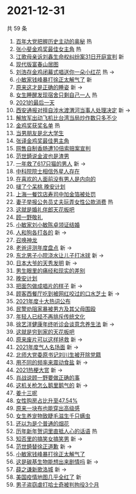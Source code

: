 # 2021-12-31

共 59 条

<!-- BEGIN -->
<!-- 最后更新时间 Fri Dec 31 2021 02:17:35 GMT+0800 (China Standard Time) -->

1. [百年大党把握历史主动的奥秘](https://s.weibo.com//weibo?q=%23%E7%99%BE%E5%B9%B4%E5%A4%A7%E5%85%9A%E6%8A%8A%E6%8F%A1%E5%8E%86%E5%8F%B2%E4%B8%BB%E5%8A%A8%E7%9A%84%E5%A5%A5%E7%A7%98%23&Refer=new_time)
   热
1. [张小斐金鸡奖最佳女主角](https://s.weibo.com//weibo?q=%23%E5%BC%A0%E5%B0%8F%E6%96%90%E9%87%91%E9%B8%A1%E5%A5%96%E6%9C%80%E4%BD%B3%E5%A5%B3%E4%B8%BB%E8%A7%92%23&Refer=top)
   热
1. [江歌母亲诉刘鑫生命权纠纷案31日开庭宣判](https://s.weibo.com//weibo?q=%23%E6%B1%9F%E6%AD%8C%E6%AF%8D%E4%BA%B2%E8%AF%89%E5%88%98%E9%91%AB%E7%94%9F%E5%91%BD%E6%9D%83%E7%BA%A0%E7%BA%B7%E6%A1%8831%E6%97%A5%E5%BC%80%E5%BA%AD%E5%AE%A3%E5%88%A4%23&Refer=top)
   新
1. [现代版富春山居图](https://s.weibo.com//weibo?q=%23%E7%8E%B0%E4%BB%A3%E7%89%88%E5%AF%8C%E6%98%A5%E5%B1%B1%E5%B1%85%E5%9B%BE%23&Refer=top)
1. [刘浩存金鸡闭幕式唱送你一朵小红花](https://s.weibo.com//weibo?q=%E5%88%98%E6%B5%A9%E5%AD%98%E9%87%91%E9%B8%A1%E9%97%AD%E5%B9%95%E5%BC%8F%E5%94%B1%E9%80%81%E4%BD%A0%E4%B8%80%E6%9C%B5%E5%B0%8F%E7%BA%A2%E8%8A%B1&Refer=top)
   热 ->
1. [小敏家钱峰暴打徐正太解气了](https://s.weibo.com//weibo?q=%E5%B0%8F%E6%95%8F%E5%AE%B6%E9%92%B1%E5%B3%B0%E6%9A%B4%E6%89%93%E5%BE%90%E6%AD%A3%E5%A4%AA%E8%A7%A3%E6%B0%94%E4%BA%86&Refer=top)
   新
1. [原来这才是正确的睡姿](https://s.weibo.com//weibo?q=%23%E5%8E%9F%E6%9D%A5%E8%BF%99%E6%89%8D%E6%98%AF%E6%AD%A3%E7%A1%AE%E7%9A%84%E7%9D%A1%E5%A7%BF%23&Refer=top)
   新 ->
1. [女生睡醒发现宿舍只剩自己一人](https://s.weibo.com//weibo?q=%23%E5%A5%B3%E7%94%9F%E7%9D%A1%E9%86%92%E5%8F%91%E7%8E%B0%E5%AE%BF%E8%88%8D%E5%8F%AA%E5%89%A9%E8%87%AA%E5%B7%B1%E4%B8%80%E4%BA%BA%23&Refer=top)
   热
1. [2021的最后一天](https://s.weibo.com//weibo?q=%232021%E7%9A%84%E6%9C%80%E5%90%8E%E4%B8%80%E5%A4%A9%23&Refer=top)
1. [西安通报对擅自涉水渡渭河当事人处理决定](https://s.weibo.com//weibo?q=%23%E8%A5%BF%E5%AE%89%E9%80%9A%E6%8A%A5%E5%AF%B9%E6%93%85%E8%87%AA%E6%B6%89%E6%B0%B4%E6%B8%A1%E6%B8%AD%E6%B2%B3%E5%BD%93%E4%BA%8B%E4%BA%BA%E5%A4%84%E7%90%86%E5%86%B3%E5%AE%9A%23&Refer=top)
   新 ->
1. [解放军出动飞机比台湾当局炒作数只多不少](https://s.weibo.com//weibo?q=%23%E8%A7%A3%E6%94%BE%E5%86%9B%E5%87%BA%E5%8A%A8%E9%A3%9E%E6%9C%BA%E6%AF%94%E5%8F%B0%E6%B9%BE%E5%BD%93%E5%B1%80%E7%82%92%E4%BD%9C%E6%95%B0%E5%8F%AA%E5%A4%9A%E4%B8%8D%E5%B0%91%23&Refer=top)
1. [金鸡奖获奖名单](https://s.weibo.com//weibo?q=%23%E9%87%91%E9%B8%A1%E5%A5%96%E8%8E%B7%E5%A5%96%E5%90%8D%E5%8D%95%23&Refer=top)
   热
1. [当男朋友是北大学生](https://s.weibo.com//weibo?q=%23%E5%BD%93%E7%94%B7%E6%9C%8B%E5%8F%8B%E6%98%AF%E5%8C%97%E5%A4%A7%E5%AD%A6%E7%94%9F%23&Refer=top)
1. [张译金鸡奖最佳男主角](https://s.weibo.com//weibo?q=%23%E5%BC%A0%E8%AF%91%E9%87%91%E9%B8%A1%E5%A5%96%E6%9C%80%E4%BD%B3%E7%94%B7%E4%B8%BB%E8%A7%92%23&Refer=top)
1. [网售自制香肠遭10倍索赔案宣判](https://s.weibo.com//weibo?q=%23%E7%BD%91%E5%94%AE%E8%87%AA%E5%88%B6%E9%A6%99%E8%82%A0%E9%81%AD10%E5%80%8D%E7%B4%A2%E8%B5%94%E6%A1%88%E5%AE%A3%E5%88%A4%23&Refer=top)
1. [范世錡说金波也是渣男](https://s.weibo.com//weibo?q=%23%E8%8C%83%E4%B8%96%E9%8C%A1%E8%AF%B4%E9%87%91%E6%B3%A2%E4%B9%9F%E6%98%AF%E6%B8%A3%E7%94%B7%23&Refer=top)
1. [一年救了617只猫的男人](https://s.weibo.com//weibo?q=%E4%B8%80%E5%B9%B4%E6%95%91%E4%BA%86617%E5%8F%AA%E7%8C%AB%E7%9A%84%E7%94%B7%E4%BA%BA&Refer=top)
   新 ->
1. [中科院院士相信外星人存在](https://s.weibo.com//weibo?q=%23%E4%B8%AD%E7%A7%91%E9%99%A2%E9%99%A2%E5%A3%AB%E7%9B%B8%E4%BF%A1%E5%A4%96%E6%98%9F%E4%BA%BA%E5%AD%98%E5%9C%A8%23&Refer=top)
1. [在喜欢的人面前没有男人是内向的](https://s.weibo.com//weibo?q=%23%E5%9C%A8%E5%96%9C%E6%AC%A2%E7%9A%84%E4%BA%BA%E9%9D%A2%E5%89%8D%E6%B2%A1%E6%9C%89%E7%94%B7%E4%BA%BA%E6%98%AF%E5%86%85%E5%90%91%E7%9A%84%23&Refer=top)
1. [啵了个呆桃 晚安计划](https://s.weibo.com//weibo?q=%E5%95%B5%E4%BA%86%E4%B8%AA%E5%91%86%E6%A1%83%20%E6%99%9A%E5%AE%89%E8%AE%A1%E5%88%92&Refer=top)
1. [上海一餐饮店寿司中加金箔被处罚](https://s.weibo.com//weibo?q=%23%E4%B8%8A%E6%B5%B7%E4%B8%80%E9%A4%90%E9%A5%AE%E5%BA%97%E5%AF%BF%E5%8F%B8%E4%B8%AD%E5%8A%A0%E9%87%91%E7%AE%94%E8%A2%AB%E5%A4%84%E7%BD%9A%23&Refer=top)
1. [妻子举报公务员丈夫玩弄女性公款消费](https://s.weibo.com//weibo?q=%23%E5%A6%BB%E5%AD%90%E4%B8%BE%E6%8A%A5%E5%85%AC%E5%8A%A1%E5%91%98%E4%B8%88%E5%A4%AB%E7%8E%A9%E5%BC%84%E5%A5%B3%E6%80%A7%E5%85%AC%E6%AC%BE%E6%B6%88%E8%B4%B9%23&Refer=top)
   热
1. [这就是婚礼伴郎天花板吧](https://s.weibo.com//weibo?q=%23%E8%BF%99%E5%B0%B1%E6%98%AF%E5%A9%9A%E7%A4%BC%E4%BC%B4%E9%83%8E%E5%A4%A9%E8%8A%B1%E6%9D%BF%E5%90%A7%23&Refer=top)
1. [顾一野敬礼](https://s.weibo.com//weibo?q=%23%E9%A1%BE%E4%B8%80%E9%87%8E%E6%95%AC%E7%A4%BC%23&Refer=top)
1. [小敏家刘小敏陈卓领证结婚](https://s.weibo.com//weibo?q=%E5%B0%8F%E6%95%8F%E5%AE%B6%E5%88%98%E5%B0%8F%E6%95%8F%E9%99%88%E5%8D%93%E9%A2%86%E8%AF%81%E7%BB%93%E5%A9%9A&Refer=top)
1. [人和狗各打各的](https://s.weibo.com//weibo?q=%23%E4%BA%BA%E5%92%8C%E7%8B%97%E5%90%84%E6%89%93%E5%90%84%E7%9A%84%23&Refer=top)
   新 ->
1. [召唤神龙](https://s.weibo.com//weibo?q=%E5%8F%AC%E5%94%A4%E7%A5%9E%E9%BE%99&Refer=top)
1. [老爸评测年度盘点](https://s.weibo.com//weibo?q=%23%E8%80%81%E7%88%B8%E8%AF%84%E6%B5%8B%E5%B9%B4%E5%BA%A6%E7%9B%98%E7%82%B9%23&Refer=top)
   新 ->
1. [东北男子小院浇水让儿子打冰球](https://s.weibo.com//weibo?q=%23%E4%B8%9C%E5%8C%97%E7%94%B7%E5%AD%90%E5%B0%8F%E9%99%A2%E6%B5%87%E6%B0%B4%E8%AE%A9%E5%84%BF%E5%AD%90%E6%89%93%E5%86%B0%E7%90%83%23&Refer=top)
   新 ->
1. [日本大爷的天秀发明](https://s.weibo.com//weibo?q=%E6%97%A5%E6%9C%AC%E5%A4%A7%E7%88%B7%E7%9A%84%E5%A4%A9%E7%A7%80%E5%8F%91%E6%98%8E&Refer=top)
   新 ->
1. [男生眼里的痛经和现实的差别](https://s.weibo.com//weibo?q=%23%E7%94%B7%E7%94%9F%E7%9C%BC%E9%87%8C%E7%9A%84%E7%97%9B%E7%BB%8F%E5%92%8C%E7%8E%B0%E5%AE%9E%E7%9A%84%E5%B7%AE%E5%88%AB%23&Refer=top)
1. [晚安计划](https://s.weibo.com//weibo?q=%23%E6%99%9A%E5%AE%89%E8%AE%A1%E5%88%92%23&Refer=top)
1. [把面包做成唱片的样子](https://s.weibo.com//weibo?q=%E6%8A%8A%E9%9D%A2%E5%8C%85%E5%81%9A%E6%88%90%E5%94%B1%E7%89%87%E7%9A%84%E6%A0%B7%E5%AD%90&Refer=top)
   新 ->
1. [顾客西餐厅吃到被网红咬过的口水芝士](https://s.weibo.com//weibo?q=%23%E9%A1%BE%E5%AE%A2%E8%A5%BF%E9%A4%90%E5%8E%85%E5%90%83%E5%88%B0%E8%A2%AB%E7%BD%91%E7%BA%A2%E5%92%AC%E8%BF%87%E7%9A%84%E5%8F%A3%E6%B0%B4%E8%8A%9D%E5%A3%AB%23&Refer=top)
   新 ->
1. [2021年度十大热词公布](https://s.weibo.com//weibo?q=%232021%E5%B9%B4%E5%BA%A6%E5%8D%81%E5%A4%A7%E7%83%AD%E8%AF%8D%E5%85%AC%E5%B8%83%23&Refer=top)
1. [民警劝阻家暴被男方及其父母围殴](https://s.weibo.com//weibo?q=%23%E6%B0%91%E8%AD%A6%E5%8A%9D%E9%98%BB%E5%AE%B6%E6%9A%B4%E8%A2%AB%E7%94%B7%E6%96%B9%E5%8F%8A%E5%85%B6%E7%88%B6%E6%AF%8D%E5%9B%B4%E6%AE%B4%23&Refer=top)
1. [年轻人已经不再排斥传统文化](https://s.weibo.com//weibo?q=%23%E5%B9%B4%E8%BD%BB%E4%BA%BA%E5%B7%B2%E7%BB%8F%E4%B8%8D%E5%86%8D%E6%8E%92%E6%96%A5%E4%BC%A0%E7%BB%9F%E6%96%87%E5%8C%96%23&Refer=top)
1. [徐艺洋健康年终听诊会谈意念养生法](https://s.weibo.com//weibo?q=%23%E5%BE%90%E8%89%BA%E6%B4%8B%E5%81%A5%E5%BA%B7%E5%B9%B4%E7%BB%88%E5%90%AC%E8%AF%8A%E4%BC%9A%E8%B0%88%E6%84%8F%E5%BF%B5%E5%85%BB%E7%94%9F%E6%B3%95%23&Refer=top)
   新 ->
1. [这就是穷到家的天花板吧](https://s.weibo.com//weibo?q=%23%E8%BF%99%E5%B0%B1%E6%98%AF%E7%A9%B7%E5%88%B0%E5%AE%B6%E7%9A%84%E5%A4%A9%E8%8A%B1%E6%9D%BF%E5%90%A7%23&Refer=top)
1. [原来废片可以这样拯救](https://s.weibo.com//weibo?q=%23%E5%8E%9F%E6%9D%A5%E5%BA%9F%E7%89%87%E5%8F%AF%E4%BB%A5%E8%BF%99%E6%A0%B7%E6%8B%AF%E6%95%91%23&Refer=top)
   新 ->
1. [2021年度气人名场面](https://s.weibo.com//weibo?q=%232021%E5%B9%B4%E5%BA%A6%E6%B0%94%E4%BA%BA%E5%90%8D%E5%9C%BA%E9%9D%A2%23&Refer=top)
   新 ->
1. [北师大党委原书记刘川生被开除党籍](https://s.weibo.com//weibo?q=%23%E5%8C%97%E5%B8%88%E5%A4%A7%E5%85%9A%E5%A7%94%E5%8E%9F%E4%B9%A6%E8%AE%B0%E5%88%98%E5%B7%9D%E7%94%9F%E8%A2%AB%E5%BC%80%E9%99%A4%E5%85%9A%E7%B1%8D%23&Refer=top)
1. [用不同的频率来震动食盐](https://s.weibo.com//weibo?q=%E7%94%A8%E4%B8%8D%E5%90%8C%E7%9A%84%E9%A2%91%E7%8E%87%E6%9D%A5%E9%9C%87%E5%8A%A8%E9%A3%9F%E7%9B%90&Refer=top)
   新 ->
1. [2021热梗大赏](https://s.weibo.com//weibo?q=%232021%E7%83%AD%E6%A2%97%E5%A4%A7%E8%B5%8F%23&Refer=top)
   新 ->
1. [肖战说顾一野要做正确的事](https://s.weibo.com//weibo?q=%23%E8%82%96%E6%88%98%E8%AF%B4%E9%A1%BE%E4%B8%80%E9%87%8E%E8%A6%81%E5%81%9A%E6%AD%A3%E7%A1%AE%E7%9A%84%E4%BA%8B%23&Refer=top)
1. [这机关枪怎么鹅里鹅气的](https://s.weibo.com//weibo?q=%23%E8%BF%99%E6%9C%BA%E5%85%B3%E6%9E%AA%E6%80%8E%E4%B9%88%E9%B9%85%E9%87%8C%E9%B9%85%E6%B0%94%E7%9A%84%23&Refer=top)
   新 ->
1. [姜十三呢](https://s.weibo.com//weibo?q=%E5%A7%9C%E5%8D%81%E4%B8%89%E5%91%A2&Refer=top)
1. [女性购房占比升至47.54%](https://s.weibo.com//weibo?q=%23%E5%A5%B3%E6%80%A7%E8%B4%AD%E6%88%BF%E5%8D%A0%E6%AF%94%E5%8D%87%E8%87%B347.54%25%23&Refer=top)
1. [原来一块布也能穿出高级感](https://s.weibo.com//weibo?q=%23%E5%8E%9F%E6%9D%A5%E4%B8%80%E5%9D%97%E5%B8%83%E4%B9%9F%E8%83%BD%E7%A9%BF%E5%87%BA%E9%AB%98%E7%BA%A7%E6%84%9F%23&Refer=top)
1. [女生养宠物致睫毛滋生千只螨虫](https://s.weibo.com//weibo?q=%23%E5%A5%B3%E7%94%9F%E5%85%BB%E5%AE%A0%E7%89%A9%E8%87%B4%E7%9D%AB%E6%AF%9B%E6%BB%8B%E7%94%9F%E5%8D%83%E5%8F%AA%E8%9E%A8%E8%99%AB%23&Refer=top)
1. [还以为是个普通的烟花](https://s.weibo.com//weibo?q=%23%E8%BF%98%E4%BB%A5%E4%B8%BA%E6%98%AF%E4%B8%AA%E6%99%AE%E9%80%9A%E7%9A%84%E7%83%9F%E8%8A%B1%23&Refer=top)
1. [历年新年贺词里直抵人心的话语](https://s.weibo.com//weibo?q=%23%E5%8E%86%E5%B9%B4%E6%96%B0%E5%B9%B4%E8%B4%BA%E8%AF%8D%E9%87%8C%E7%9B%B4%E6%8A%B5%E4%BA%BA%E5%BF%83%E7%9A%84%E8%AF%9D%E8%AF%AD%23&Refer=new_time)
   热
1. [知否里的搞笑女搞笑男](https://s.weibo.com//weibo?q=%23%E7%9F%A5%E5%90%A6%E9%87%8C%E7%9A%84%E6%90%9E%E7%AC%91%E5%A5%B3%E6%90%9E%E7%AC%91%E7%94%B7%23&Refer=top)
   新 ->
1. [范世錡替徐正道歉](https://s.weibo.com//weibo?q=%23%E8%8C%83%E4%B8%96%E9%8C%A1%E6%9B%BF%E5%BE%90%E6%AD%A3%E9%81%93%E6%AD%89%23&Refer=top)
   新 ->
1. [小敏家钱峰暴打徐正太解气了](https://s.weibo.com//weibo?q=%23%E5%B0%8F%E6%95%8F%E5%AE%B6%E9%92%B1%E5%B3%B0%E6%9A%B4%E6%89%93%E5%BE%90%E6%AD%A3%E5%A4%AA%E8%A7%A3%E6%B0%94%E4%BA%86%23&Refer=top)
1. [这是碳基生物能想出来剧情吗](https://s.weibo.com//weibo?q=%23%E8%BF%99%E6%98%AF%E7%A2%B3%E5%9F%BA%E7%94%9F%E7%89%A9%E8%83%BD%E6%83%B3%E5%87%BA%E6%9D%A5%E5%89%A7%E6%83%85%E5%90%97%23&Refer=top)
   新 ->
1. [薛之谦新歌洛城](https://s.weibo.com//weibo?q=%23%E8%96%9B%E4%B9%8B%E8%B0%A6%E6%96%B0%E6%AD%8C%E6%B4%9B%E5%9F%8E%23&Refer=top)
   新 ->
1. [美国疫情地图几乎全红了](https://s.weibo.com//weibo?q=%E7%BE%8E%E5%9B%BD%E7%96%AB%E6%83%85%E5%9C%B0%E5%9B%BE%E5%87%A0%E4%B9%8E%E5%85%A8%E7%BA%A2%E4%BA%86&Refer=top)
   新
1. [男子盗窃虐打哈士奇被判拘役3个月](https://s.weibo.com//weibo?q=%23%E7%94%B7%E5%AD%90%E7%9B%97%E7%AA%83%E8%99%90%E6%89%93%E5%93%88%E5%A3%AB%E5%A5%87%E8%A2%AB%E5%88%A4%E6%8B%98%E5%BD%B93%E4%B8%AA%E6%9C%88%23&Refer=top)

<!-- END -->
